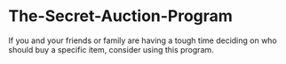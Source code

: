 # The-Secret-Auction-Program
If you and your friends or family are having a tough time deciding on who should buy a specific item, consider using this program. 
